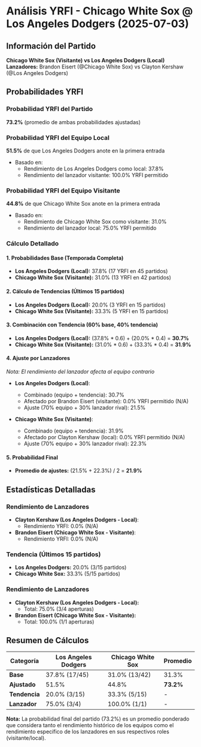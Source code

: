 # Análisis YRFI - Chicago White Sox @ Los Angeles Dodgers (2025-07-03)

## Información del Partido
**Chicago White Sox (Visitante) vs Los Angeles Dodgers (Local)**  
**Lanzadores:** Brandon Eisert (@Chicago White Sox) vs Clayton Kershaw (@Los Angeles Dodgers)

## Probabilidades YRFI

### Probabilidad YRFI del Partido
**73.2%** (promedio de ambas probabilidades ajustadas)

### Probabilidad YRFI del Equipo Local
**51.5%** de que Los Angeles Dodgers anote en la primera entrada
- Basado en:
  - Rendimiento de Los Angeles Dodgers como local: 37.8%
  - Rendimiento del lanzador visitante: 100.0% YRFI permitido

### Probabilidad YRFI del Equipo Visitante
**44.8%** de que Chicago White Sox anote en la primera entrada
- Basado en:
  - Rendimiento de Chicago White Sox como visitante: 31.0%
  - Rendimiento del lanzador local: 75.0% YRFI permitido

### Cálculo Detallado

#### 1. Probabilidades Base (Temporada Completa)
- **Los Angeles Dodgers (Local):** 37.8% (17 YRFI en 45 partidos)
- **Chicago White Sox (Visitante):** 31.0% (13 YRFI en 42 partidos)

#### 2. Cálculo de Tendencias (Últimos 15 partidos)
- **Los Angeles Dodgers (Local):** 20.0% (3 YRFI en 15 partidos)
- **Chicago White Sox (Visitante):** 33.3% (5 YRFI en 15 partidos)

#### 3. Combinación con Tendencia (60% base, 40% tendencia)
- **Los Angeles Dodgers (Local):** (37.8% * 0.6) + (20.0% * 0.4) = **30.7%**
- **Chicago White Sox (Visitante):** (31.0% * 0.6) + (33.3% * 0.4) = **31.9%**

#### 4. Ajuste por Lanzadores
*Nota: El rendimiento del lanzador afecta al equipo contrario*

- **Los Angeles Dodgers (Local)**:
  - Combinado (equipo + tendencia): 30.7%
  - Afectado por Brandon Eisert (visitante): 0.0% YRFI permitido (N/A)
  - Ajuste (70% equipo + 30% lanzador rival): 21.5%

- **Chicago White Sox (Visitante)**:
  - Combinado (equipo + tendencia): 31.9%
  - Afectado por Clayton Kershaw (local): 0.0% YRFI permitido (N/A)
  - Ajuste (70% equipo + 30% lanzador rival): 22.3%

#### 5. Probabilidad Final
- **Promedio de ajustes:** (21.5% + 22.3%) / 2 = **21.9%**

## Estadísticas Detalladas


### Rendimiento de Lanzadores
- **Clayton Kershaw (Los Angeles Dodgers - Local)**:
  - Rendimiento YRFI: 0.0% (N/A)
- **Brandon Eisert (Chicago White Sox - Visitante)**:
  - Rendimiento YRFI: 0.0% (N/A)
### Tendencia (Últimos 15 partidos)
- **Los Angeles Dodgers:** 20.0% (3/15 partidos)
- **Chicago White Sox:** 33.3% (5/15 partidos)

### Rendimiento de Lanzadores
- **Clayton Kershaw (Los Angeles Dodgers - Local):**
  - Total: 75.0% (3/4 aperturas)
- **Brandon Eisert (Chicago White Sox - Visitante):**
  - Total: 100.0% (1/1 aperturas)

## Resumen de Cálculos
| Categoría | Los Angeles Dodgers  | Chicago White Sox    | Promedio |
|-----------|----------------------|----------------------|----------|
| **Base** | 37.8% (17/45) | 31.0% (13/42) | 31.3% |
| **Ajustado** | 51.5% | 44.8% | **73.2%** |
| **Tendencia** | 20.0% (3/15) | 33.3% (5/15) | - |
| **Lanzador** | 75.0% (3/4) | 100.0% (1/1) | - |

**Nota:** La probabilidad final del partido (73.2%) es un promedio ponderado que considera tanto el rendimiento histórico de los equipos como el rendimiento específico de los lanzadores en sus respectivos roles (visitante/local).